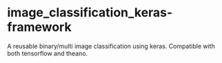 # image_classification_keras-framework
A reusable binary/multi image classification using keras. Compatible with both tensorflow and theano.
